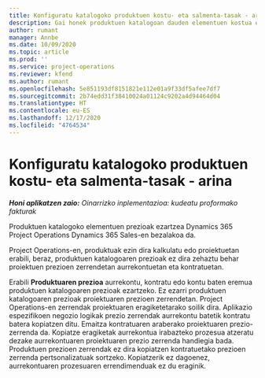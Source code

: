 ```yaml
---
title: Konfiguratu katalogoko produktuen kostu- eta salmenta-tasak - arina
description: Gai honek produktuen katalogoan dauden elementuen kostua eta salmenta tasak konfiguratzeko moduari buruzko informazioa eskaintzen du.
author: rumant
manager: Annbe
ms.date: 10/09/2020
ms.topic: article
ms.prod: ''
ms.service: project-operations
ms.reviewer: kfend
ms.author: rumant
ms.openlocfilehash: 5e851193df8151821e112e01a9f33df5afee7df7
ms.sourcegitcommit: 2b74edd31f38410024a01124c9202a4d94464d04
ms.translationtype: HT
ms.contentlocale: eu-ES
ms.lasthandoff: 12/17/2020
ms.locfileid: "4764534"
---
```

# <a name="set-up-cost-and-sales-rates-for-catalog-products---lite"></a>Konfiguratu katalogoko produktuen kostu- eta salmenta-tasak - arina

_**Honi aplikatzen zaio:** Oinarrizko inplementazioa: kudeatu proformako fakturak_


Produktuen katalogoko elementuen prezioak ezartzea Dynamics 365 Project Operations Dynamics 365 Sales-en bezalakoa da.

Project Operations-en, produktuak ezin dira kalkulatu edo proiektuetan erabili, beraz, produktuen katalogoaren prezioak ez dira zehaztu behar proiektuen prezioen zerrendetan aurrekontuetan eta kontratuetan.

Erabili **Produktuaren prezioa** aurrekontu, kontratu edo kontu baten eremua produktuen katalogoaren prezioak ezartzeko. Ez ezarri produktuen katalogoaren prezioak proiektuaren prezioen zerrendetan. Project Operations-en zerrendak proiektuaren eragiketetarako soilik dira. Aplikazio espezifikoen negozio logikak prezio zerrendak aurrekontu batetik kontratu batera kopiatzen ditu. Emaitza kontratuaren araberako proiektuaren prezio-zerrenda da. Kopiatze eragiketak aurrekontua irabazteko prozesua atzeratu dezake aurrekontuaren proiektuaren prezio zerrenda handiegia bada. Produktuen prezioen zerrendak ez dira kopiatzen kontratuetako prezioen zerrenda pertsonalizatuak sortzeko. Kopiatzerik ez dagoenez, aurrekontuaren prozesuaren errendimenduak ez du eraginik.
